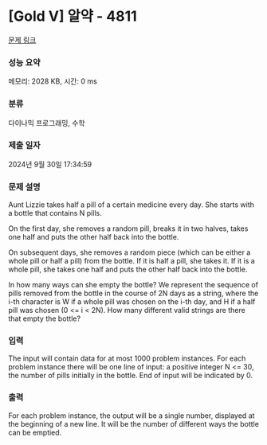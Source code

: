 # [Gold V] 알약 - 4811 

[문제 링크](https://www.acmicpc.net/problem/4811) 

### 성능 요약

메모리: 2028 KB, 시간: 0 ms

### 분류

다이나믹 프로그래밍, 수학

### 제출 일자

2024년 9월 30일 17:34:59

### 문제 설명

<p>Aunt Lizzie takes half a pill of a certain medicine every day. She starts with a bottle that contains N pills.</p>

<p>On the first day, she removes a random pill, breaks it in two halves, takes one half and puts the other half back into the bottle.</p>

<p>On subsequent days, she removes a random piece (which can be either a whole pill or half a pill) from the bottle. If it is half a pill, she takes it. If it is a whole pill, she takes one half and puts the other half back into the bottle.</p>

<p>In how many ways can she empty the bottle? We represent the sequence of pills removed from the bottle in the course of 2N days as a string, where the i-th character is W if a whole pill was chosen on the i-th day, and H if a half pill was chosen (0 <= i < 2N). How many different valid strings are there that empty the bottle?</p>

### 입력 

 <p>The input will contain data for at most 1000 problem instances. For each problem instance there will be one line of input: a positive integer N <= 30, the number of pills initially in the bottle. End of input will be indicated by 0.</p>

### 출력 

 <p>For each problem instance, the output will be a single number, displayed at the beginning of a new line. It will be the number of different ways the bottle can be emptied.</p>


